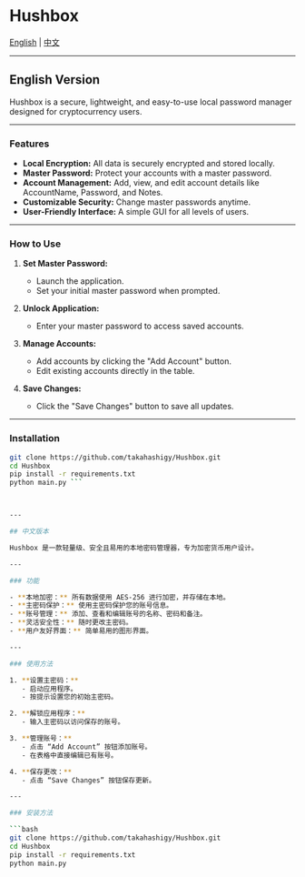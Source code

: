# Hushbox

[English](#english-version) | [中文](#中文版本)

---

## English Version

Hushbox is a secure, lightweight, and easy-to-use local password manager designed for cryptocurrency users.

---

### Features

- **Local Encryption:** All data is securely encrypted and stored locally.
- **Master Password:** Protect your accounts with a master password.
- **Account Management:** Add, view, and edit account details like AccountName, Password, and Notes.
- **Customizable Security:** Change master passwords anytime.
- **User-Friendly Interface:** A simple GUI for all levels of users.

---

### How to Use

1. **Set Master Password:**
   - Launch the application.
   - Set your initial master password when prompted.

2. **Unlock Application:**
   - Enter your master password to access saved accounts.

3. **Manage Accounts:**
   - Add accounts by clicking the "Add Account" button.
   - Edit existing accounts directly in the table.

4. **Save Changes:**
   - Click the "Save Changes" button to save all updates.

---

### Installation

```bash
git clone https://github.com/takahashigy/Hushbox.git
cd Hushbox
pip install -r requirements.txt
python main.py ``` 



---

## 中文版本

Hushbox 是一款轻量级、安全且易用的本地密码管理器，专为加密货币用户设计。

---

### 功能

- **本地加密：** 所有数据使用 AES-256 进行加密，并存储在本地。
- **主密码保护：** 使用主密码保护您的账号信息。
- **账号管理：** 添加、查看和编辑账号的名称、密码和备注。
- **灵活安全性：** 随时更改主密码。
- **用户友好界面：** 简单易用的图形界面。

---

### 使用方法

1. **设置主密码：**
   - 启动应用程序。
   - 按提示设置您的初始主密码。

2. **解锁应用程序：**
   - 输入主密码以访问保存的账号。

3. **管理账号：**
   - 点击 “Add Account” 按钮添加账号。
   - 在表格中直接编辑已有账号。

4. **保存更改：**
   - 点击 “Save Changes” 按钮保存更新。

---

### 安装方法

```bash
git clone https://github.com/takahashigy/Hushbox.git
cd Hushbox
pip install -r requirements.txt
python main.py


